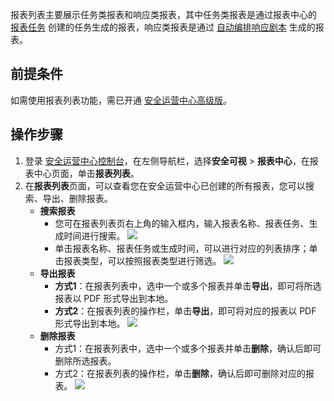 报表列表主要展示任务类报表和响应类报表，其中任务类报表是通过报表中心的 [报表任务](https://cloud.tencent.com/document/product/664/41474) 创建的任务生成的报表，响应类报表是通过 [自动编排响应剧本](https://cloud.tencent.com/document/product/664/49301) 生成的报表。

## 前提条件
如需使用报表列表功能，需已开通 [安全运营中心高级版](https://buy.cloud.tencent.com/soc)。
## 操作步骤
1. 登录 [安全运营中心控制台](https://console.cloud.tencent.com/ssav2/report)，在左侧导航栏，选择**安全可视** > **报表中心**，在报表中心页面，单击**报表列表**。
2. 在**报表列表**页面，可以查看您在安全运营中心已创建的所有报表，您可以搜索、导出、删除报表。
	- **搜索报表**
		- 您可在报表列表页右上角的输入框内，输入报表名称、报表任务、生成时间进行搜索。
	![](https://main.qcloudimg.com/raw/0f491f6af5a49a1ae5ab8ad65f8d3c41.png)
		- 单击报表名称、报表任务或生成时间，可以进行对应的列表排序；单击报表类型，可以按照报表类型进行筛选。
![](https://qcloudimg.tencent-cloud.cn/raw/55ca0603854f051597ef24dc019c1975.png)
	- **导出报表**
		- **方式1**：在报表列表中，选中一个或多个报表并单击**导出**，即可将所选报表以 PDF 形式导出到本地。
		- **方式2**：在报表列表的操作栏，单击**导出**，即可将对应的报表以 PDF 形式导出到本地。
![](https://qcloudimg.tencent-cloud.cn/raw/f935fb92bf7ed557cacfec82115279c9.png)
	- **删除报表**
      - 方式1：在报表列表中，选中一个或多个报表并单击**删除**，确认后即可删除所选报表。
      -  方式2：在报表列表的操作栏，单击**删除**，确认后即可删除对应的报表。
![](https://qcloudimg.tencent-cloud.cn/raw/e16972ea0b5c9e9d1b00afd7682bc2c9.png)
